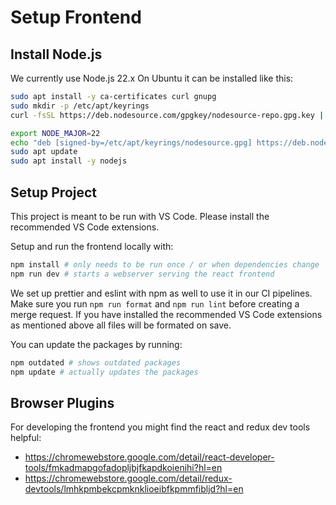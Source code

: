 # Setup Frontend

## Install Node.js

We currently use Node.js 22.x On Ubuntu it can be installed like this:

```bash
sudo apt install -y ca-certificates curl gnupg
sudo mkdir -p /etc/apt/keyrings
curl -fsSL https://deb.nodesource.com/gpgkey/nodesource-repo.gpg.key | sudo gpg --dearmor -o /etc/apt/keyrings/nodesource.gpg

export NODE_MAJOR=22
echo "deb [signed-by=/etc/apt/keyrings/nodesource.gpg] https://deb.nodesource.com/node_$NODE_MAJOR.x nodistro main" | sudo tee /etc/apt/sources.list.d/nodesource.list
sudo apt update
sudo apt install -y nodejs
```

## Setup Project

This project is meant to be run with VS Code. Please install the recommended VS Code extensions.

Setup and run the frontend locally with:

```bash
npm install # only needs to be run once / or when dependencies change
npm run dev # starts a webserver serving the react frontend
```

We set up prettier and eslint with npm as well to use it in our CI pipelines. Make sure you run `npm run format` and `npm run lint` before creating a merge request.
If you have installed the recommended VS Code extensions as mentioned above all files will be formated on save.

You can update the packages by running:

```bash
npm outdated # shows outdated packages
npm update # actually updates the packages
```

## Browser Plugins

For developing the frontend you might find the react and redux dev tools helpful:

- https://chromewebstore.google.com/detail/react-developer-tools/fmkadmapgofadopljbjfkapdkoienihi?hl=en
- https://chromewebstore.google.com/detail/redux-devtools/lmhkpmbekcpmknklioeibfkpmmfibljd?hl=en
